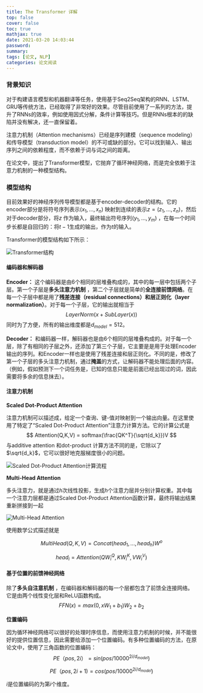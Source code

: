 ```yaml
---
title: The Transformer 详解
top: false
cover: false
toc: true
mathjax: true
date: 2021-03-20 14:03:44
password:
summary:
tags: [论文, NLP]
categories: 论文阅读
---
```


### 背景知识

对于构建语言模型和机器翻译等任务，使用基于Seq2Seq架构的RNN、LSTM、GRU等传统方法，已经取得了非常好的效果。尽管目前使用了一系列的方法，提升了RNNs的效率，例如使用因式分解，条件计算等技巧。但是RNNs根本的的缺陷并没有解决，还一直保留着。

注意力机制（Attention mechanisms）已经是序列建模（sequence  modeling）和传导模型（transduction model）的不可或缺的部分。它可以找到输入、输出序列之间的依赖程度，而不依赖于词与词之间的距离。

在论文中，提出了Transformer模型，它抛弃了循环神经网络，而是完全依赖于注意力机制的一种模型结构。



### 模型结构

目前效果好的神经序列传导模型都是基于encoder-decoder的结构。它的encoder部分是将符号序列表示$(x_1,...,x_n)$ 映射到连续的表示$z=(z_1,...,z_n)$，然后对于decoder部分，将$z$ 作为输入，最终输出符号序列$(y_1,...,y_m)$ ，在每一个时间步长都是自回归的：将$t-1$生成的输出，作为$t$的输入。

Transformer的模型结构如下所示：



![Transformer结构](https://i.loli.net/2021/03/20/EZduNkxml2DQ83c.png)

#### 编码器和解码器

**Encoder：** 这个编码器是由6个相同的层堆叠构成的，其中的每一层中包括两个子层。第一个子层是**多头注意力机制** ，第二个子层就是简单的**全连接前馈网络**。在每一个子层中都是用了**残差连接（residual connections）**和**层正则化（layer normalization）**。对于每一个子层，它的输出就相当于
$$
LayerNorm(x + SubLayer(x))
$$
同时为了方便，所有的输出维度都是$d_{model}=512$。



**Decoder：** 和编码器一样，解码器也是由6个相同的层堆叠构成的。对于每一个层，除了有相同的子层之外，还添加了第三个子层，它主要是是用于处理Encoder输出的序列。和Encoder一样也是使用了残差连接和层正则化。不同的是，修改了第一个子层的多头注意力机制，通过**掩盖**的方式，让解码器不能处理后面的内容。（例如，假如预测下一个词任务是，已知的信息只能是前面已经出现过的词，因此需要将多余的信息抹去）。



#### 注意力机制

**Scaled Dot-Product Attention**

注意力机制可以描述成，给定一个查询、键-值对映射到一个输出向量。在这里使用了特定了“Scaled Dot-Product Attention”注意力计算方法。它的计算公式是
$$
Attention(Q,K,V) = softmax(\frac{QK^T}{\sqrt{d_k}})V
$$
与additive attention 和dot-product 计算方法不同的是，它除以了$\sqrt{d_k}$，它可以很好地克服梯度很小的问题。

![Scaled Dot-Product Attention计算流程](https://i.loli.net/2021/03/20/tRqS1NehIHPmBn7.png)

**Multi-Head Attention**

多头注意力，就是通过$h$次线性投影，生成$h$个注意力层并分别计算权重。其中每一个注意力层都是通过Scaled Dot-Product Attention函数计算，最终将输出结果重新拼接到一起

![Multi-Head Attention](https://i.loli.net/2021/03/20/thM1qoXaFwcLQPE.png)

使用数学公式描述就是


$$
MultiHead(Q,K,V) = Concat(head_1,...,head_h)W^o
$$

$$
head_i =Attention(QW_i^Q,KW_i^K,VW_i^V)
$$

#### 基于位置的前馈神经网络

除了**多头自注意机制** ，在编码器和解码器的每一个层都包含了前馈全连接网络。它是由两个线性变化层和ReLU函数构成。
$$
FFN(x) =max(0,xW_1 + b_1)W_2 +b_2
$$


**位置编码**

因为循环神经网络可以很好的处理时序信息，而使用注意力机制的时候，并不能很好的提供位置信息，因此需要给添加一个位置编码。有多种位置编码的方法，在原论文中，使用了三角函数的位置编码：
$$
PE（pos,2i） = sin(pos/10000^{2i/d_{model}})
$$

$$
PE（pos,2i+1) = cos(pos/10000^{2i/d_{model}})
$$



$i$是位置编码的为第$i$个维度。